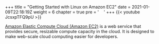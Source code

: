 +++
title = "Getting Started with Linux on Amazon EC2"
date = 2021-01-09T22:18:19Z
weight = 6
chapter = true
pre = '<b style="color:#fff;">2. </b>'
+++
{{< youtube JcsxpTFQ9pU >}}

[Amazon Elastic Compute Cloud (Amazon EC2)](https://aws.amazon.com/ec2/) is a web service that provides secure, resizable compute capacity in the cloud. It is designed to make web-scale cloud computing easier for developers.